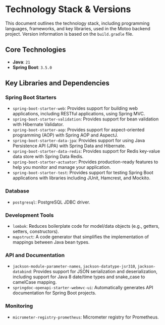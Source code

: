 # Technology Stack & Versions

This document outlines the technology stack, including programming languages, frameworks, and key libraries, used in the Motoo backend project. Version information is based on the `build.gradle` file.

## Core Technologies

- **Java**: `21`
- **Spring Boot**: `3.5.0`

## Key Libraries and Dependencies

### Spring Boot Starters

- `spring-boot-starter-web`: Provides support for building web applications, including RESTful applications, using Spring MVC.
- `spring-boot-starter-validation`: Provides support for bean validation with Hibernate Validator.
- `spring-boot-starter-aop`: Provides support for aspect-oriented programming (AOP) with Spring AOP and AspectJ.
- `spring-boot-starter-data-jpa`: Provides support for using Java Persistence API (JPA) with Spring Data and Hibernate.
- `spring-boot-starter-data-redis`: Provides support for Redis key-value data store with Spring Data Redis.
- `spring-boot-starter-actuator`: Provides production-ready features to help you monitor and manage your application.
- `spring-boot-starter-test`: Provides support for testing Spring Boot applications with libraries including JUnit, Hamcrest, and Mockito.

### Database

- `postgresql`: PostgreSQL JDBC driver.

### Development Tools

- `lombok`: Reduces boilerplate code for model/data objects (e.g., getters, setters, constructors).
- `mapstruct`: A code generator that simplifies the implementation of mappings between Java bean types.

### API and Documentation

- `jackson-module-parameter-names`, `jackson-datatype-jsr310`, `jackson-databind`: Provides support for JSON serialization and deserialization, including support for Java 8 date/time types and
  snake_case to camelCase mapping.
- `springdoc-openapi-starter-webmvc-ui`: Automatically generates API documentation for Spring Boot projects.

### Monitoring

- `micrometer-registry-prometheus`: Micrometer registry for Prometheus.

